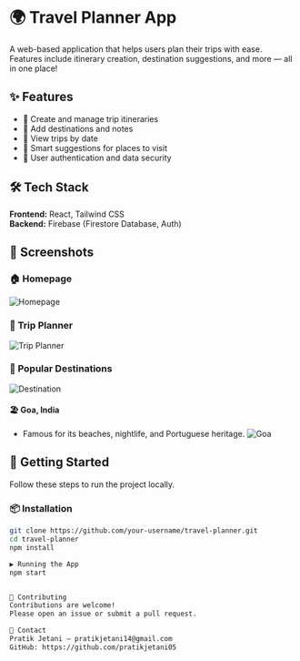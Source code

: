 # 🌍 Travel Planner App

A web-based application that helps users plan their trips with ease. Features include itinerary creation,  destination suggestions, and more — all in one place!

## ✨ Features

- 🧳 Create and manage trip itineraries
- 📍 Add destinations and notes
- 📅 View trips by date
- 🧠 Smart suggestions for places to visit
- 🔐 User authentication and data security

## 🛠️ Tech Stack

**Frontend:** React, Tailwind CSS  
**Backend:** Firebase (Firestore Database, Auth)

## 📸 Screenshots

### 🏠 Homepage
![Homepage](./assets/photo1.png)

### 📅 Trip Planner
![Trip Planner](./assets/photo3.png)

### 🌟 Popular Destinations
![Destination](./assets/photo2.png)

#### 🏖️ Goa, India
- Famous for its beaches, nightlife, and Portuguese heritage.
![Goa](./assets/photo4.png)

## 🚀 Getting Started

Follow these steps to run the project locally.

### 📦 Installation

```bash
git clone https://github.com/your-username/travel-planner.git
cd travel-planner
npm install

▶️ Running the App
npm start


🤝 Contributing
Contributions are welcome!
Please open an issue or submit a pull request.

📧 Contact
Pratik Jetani – pratikjetani14@gmail.com
GitHub: https://github.com/pratikjetani05
